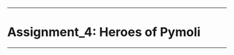 -----------------------------------------------------------------------------------------------------------

# Assignment_4: Heroes of Pymoli

-----------------------------------------------------------------------------------------------------------
